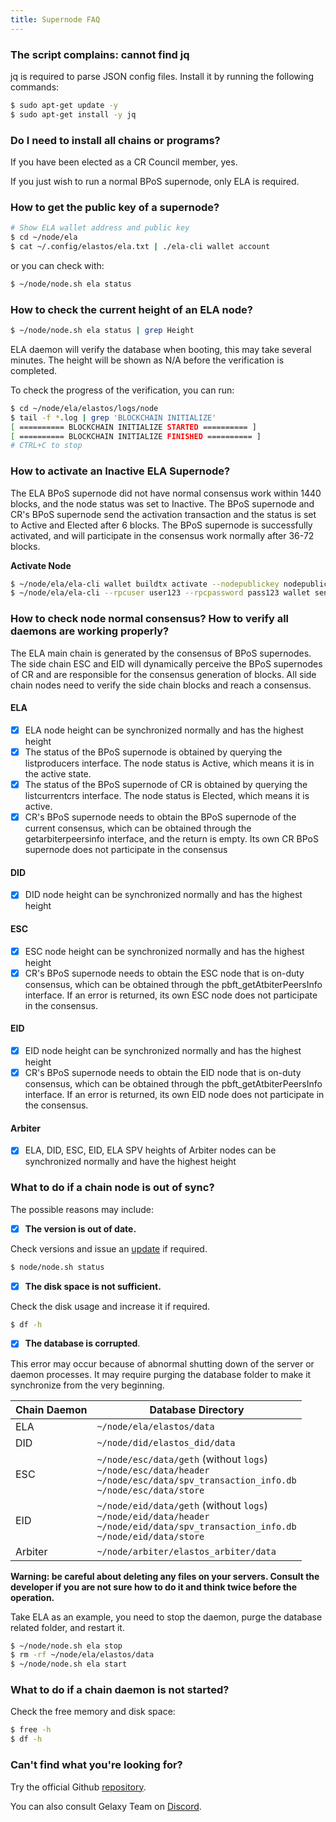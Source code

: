 ```yaml
---
title: Supernode FAQ
---
```


### The script complains: cannot find jq

jq is required to parse JSON config files. Install it by running the following commands:

```bash
$ sudo apt-get update -y
$ sudo apt-get install -y jq
```

### Do I need to install all chains or programs?

If you have been elected as a CR Council member, yes.

If you just wish to run a normal BPoS supernode, only ELA is required.

### How to get the public key of a supernode?

```bash
# Show ELA wallet address and public key
$ cd ~/node/ela
$ cat ~/.config/elastos/ela.txt | ./ela-cli wallet account
```

or you can check with:

```bash
$ ~/node/node.sh ela status
```

### How to check the current height of an ELA node?

```bash
$ ~/node/node.sh ela status | grep Height
```

ELA daemon will verify the database when booting, this may take several minutes. The height will be shown as N/A before the verification is completed.

To check the progress of the verification, you can run:

```bash
$ cd ~/node/ela/elastos/logs/node
$ tail -f *.log | grep 'BLOCKCHAIN INITIALIZE'
[ ========== BLOCKCHAIN INITIALIZE STARTED ========== ]
[ ========== BLOCKCHAIN INITIALIZE FINISHED ========== ]
# CTRL+C to stop
```

### How to activate an Inactive ELA Supernode?

The ELA BPoS supernode did not have normal consensus work within 1440 blocks, and the node status was set to Inactive. The BPoS supernode and CR's BPoS supernode send the activation transaction and the status is set to Active and Elected after 6 blocks. The BPoS supernode is successfully activated, and will participate in the consensus work normally after 36-72 blocks.

**Activate Node**

```bash
$ ~/node/ela/ela-cli wallet buildtx activate --nodepublickey nodepublickey
$ ~/node/ela/ela-cli --rpcuser user123 --rpcpassword pass123 wallet sendtx -f ready_to_send.txn
```

### How to check node normal consensus? How to verify all daemons are working properly?

The ELA main chain is generated by the consensus of BPoS supernodes. The side chain ESC and EID will dynamically perceive the BPoS supernodes of CR and are responsible for the consensus generation of blocks. All side chain nodes need to verify the side chain blocks and reach a consensus.

#### ELA

- [x] ELA node height can be synchronized normally and has the highest height
- [x] The status of the BPoS supernode is obtained by querying the listproducers interface. The node status is Active, which means it is in the active state.
- [x] The status of the BPoS supernode of CR is obtained by querying the listcurrentcrs interface. The node status is Elected, which means it is active.
- [x] CR's BPoS supernode needs to obtain the BPoS supernode of the current consensus, which can be obtained through the getarbiterpeersinfo interface, and the return is empty. Its own CR BPoS supernode does not participate in the consensus

#### DID

- [x] DID node height can be synchronized normally and has the highest height

#### ESC

- [x] ESC node height can be synchronized normally and has the highest height
- [x] CR's BPoS supernode needs to obtain the ESC node that is on-duty consensus, which can be obtained through the pbft_getAtbiterPeersInfo interface. If an error is returned, its own ESC node does not participate in the consensus.

#### EID

- [x] EID node height can be synchronized normally and has the highest height
- [x] CR's BPoS supernode needs to obtain the EID node that is on-duty consensus, which can be obtained through the pbft_getAtbiterPeersInfo interface. If an error is returned, its own EID node does not participate in the consensus.

#### Arbiter

- [x] ELA, DID, ESC, EID, ELA SPV heights of Arbiter nodes can be synchronized normally and have the highest height

### What to do if a chain node is out of sync?

The possible reasons may include:

- [x] **The version is out of date.**

Check versions and issue an [update](../step-by-step-setup/updating-programs.md) if required.

```bash
$ node/node.sh status
```

- [x] **The disk space is not sufficient.**

Check the disk usage and increase it if required.

```bash
$ df -h
```

- [x] **The database is corrupted**.

This error may occur because of abnormal shutting down of the server or daemon processes. It may require purging the database folder to make it synchronize from the very beginning.

| Chain Daemon | Database Directory                                                                                                                             |
| ------------ | ---------------------------------------------------------------------------------------------------------------------------------------------- |
| ELA          | `~/node/ela/elastos/data`                                                                                                                      |
| DID          | `~/node/did/elastos_did/data`                                                                                                                  |
| ESC          | `~/node/esc/data/geth` (without `logs`)<br/>`~/node/esc/data/header`<br/>`~/node/esc/data/spv_transaction_info.db`<br/>`~/node/esc/data/store` |
| EID          | `~/node/eid/data/geth` (without `logs`)<br/>`~/node/eid/data/header`<br/>`~/node/eid/data/spv_transaction_info.db`<br/>`~/node/eid/data/store` |
| Arbiter      | `~/node/arbiter/elastos_arbiter/data`                                                                                                          |

**Warning: be careful about deleting any files on your servers. Consult the developer if you are not sure how to do it and think twice before the operation.**

Take ELA as an example, you need to stop the daemon, purge the database related folder, and restart it.

```bash
$ ~/node/node.sh ela stop
$ rm -rf ~/node/ela/elastos/data
$ ~/node/node.sh ela start
```

### What to do if a chain daemon is not started?

Check the free memory and disk space:

```bash
$ free -h
$ df -h
```

### Can't find what you're looking for?

Try the official Github [repository](https://github.com/elastos/Elastos.Node/blob/master/SUMMARY.md).

You can also consult Gelaxy Team on [Discord](https://discord.gg/UAyyVt3Fch).
